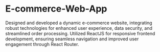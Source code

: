 # E-commerce-Web-App
Designed and developed a dynamic e-commerce website, integrating robust technologies for enhanced user experience, data security, and streamlined order processing. Utilized ReactJS for responsive frontend development, ensuring seamless navigation and improved user engagement through React Router. 
